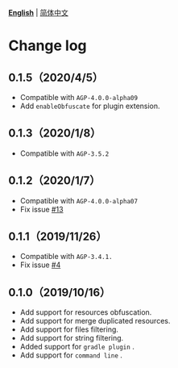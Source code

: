 **[English](CHANGELOG.md)** | [简体中文](../zh-cn/CHANGELOG.md)

# Change log

## 0.1.5（2020/4/5）
- Compatible with `AGP-4.0.0-alpha09`
- Add `enableObfuscate` for plugin extension.

## 0.1.3（2020/1/8）
- Compatible with `AGP-3.5.2`

## 0.1.2（2020/1/7）
- Compatible with `AGP-4.0.0-alpha07`
-  Fix issue [#13](https://github.com/bytedance/AabResGuard/issues/13)

## 0.1.1（2019/11/26）
- Compatible with `AGP-3.4.1.`
- Fix issue [#4](https://github.com/bytedance/AabResGuard/issues/4)

## 0.1.0（2019/10/16）
- Add support for resources obfuscation.
- Add support for merge duplicated resources.
- Add support for files filtering.
- Add support for string filtering.
- Added support for `gradle plugin` .
- Add support for `command line` .
